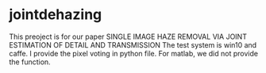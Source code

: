 # jointdehazing
This preoject is for our paper SINGLE IMAGE HAZE REMOVAL VIA JOINT ESTIMATION OF DETAIL AND TRANSMISSION
The test system is win10 and caffe. I provide the pixel voting in python file. For matlab, we did not provide the function.
